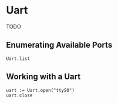 # Uart

TODO

## Enumerating Available Ports

    Uart.list

## Working with a Uart

    uart := Uart.open("ttyS0")
    uart.close